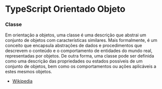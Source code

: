 # TypeScript Orientado Objeto

### Classe

Em orientação a objetos, uma classe é uma descrição que abstrai um conjunto de objetos com características similares. Mais formalmente, é um conceito que encapsula abstrações de dados e procedimentos que descrevem o conteúdo e o comportamento de entidades do mundo real, representadas por objetos. De outra forma, uma classe pode ser definida como uma descrição das propriedades ou estados possíveis de um conjunto de objetos, bem como os comportamentos ou ações aplicáveis a estes mesmos objetos. 




- [Wikipedia][wikipedia]

[wikipedia]: https://pt.wikipedia.org/wiki/Classe_(programa%C3%A7%C3%A3o)
